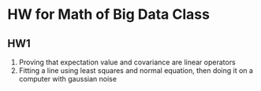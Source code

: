 # HW for Math of Big Data Class

## HW1

1) Proving that expectation value and covariance are linear operators
2) Fitting a line using least squares and normal equation, then doing it on a computer with gaussian noise

